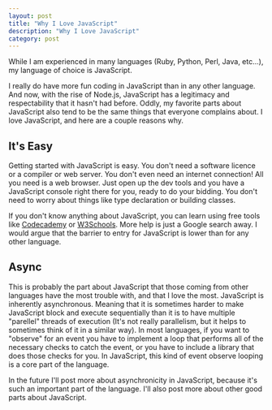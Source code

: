 ```yaml
---
layout: post
title: "Why I Love JavaScript"
description: "Why I Love JavaScript"
category: post
---
```


While I am experienced in many languages (Ruby, Python, Perl, Java, etc...), my language of choice is JavaScript. 

I really do have more fun coding in JavaScript than in any other language. And now, with the rise of Node.js, JavaScript has a legitimacy and respectability that it hasn't had before. Oddly, my favorite parts about JavaScript also tend to be the same things that everyone complains about. I love JavaScript, and here are a couple reasons why.

It's Easy
---------

Getting started with JavaScript is easy. You don't need a software licence or a compiler or web server. You don't even need an internet connection! All you need is a web browser. Just open up the dev tools and you have a JavaScript console right there for you, ready to do your bidding. You don't need to worry about things like type declaration or building classes.

If you don't know anything about JavaScript, you can learn using free tools like [Codecademy](http://www.codecademy.com/) or [W3Schools](http://www.w3schools.com/). More help is just a Google search away. I would argue that the barrier to entry for JavaScript is lower than for any other language.

Async
-----

This is probably the part about JavaScript that those coming from other languages have the most trouble with, and that I love the most. JavaScript is inherently asynchronous. Meaning that it is sometimes harder to make JavaScript block and execute sequentially than it is to have multiple "parellel" threads of execution (It's not really parallelism, but it helps to sometimes think of it in a similar way). In most languages, if you want to "observe" for an event you have to implement a loop that performs all of the necessary checks to catch the event, or you have to include a library that does those checks for you. In JavaScript, this kind of event observe looping is a core part of the language.

In the future I'll post more about asynchronicity in JavaScript, because it's such an important part of the language. I'll also post more about other good parts about JavaScript.